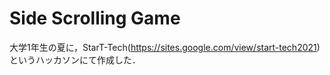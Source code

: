 # Side Scrolling Game
大学1年生の夏に，StarT-Tech(https://sites.google.com/view/start-tech2021)というハッカソンにて作成した．
